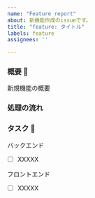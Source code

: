```yaml
---
name: "Feature report"
about: 新機能作成のissueです。
title: "feature: タイトル"
labels: feature
assignees: ''

---
```


### 概要 🚀

新規機能の概要

### 処理の流れ

### タスク 📝

バックエンド
- [ ] XXXXX

フロントエンド
- [ ] XXXXX

